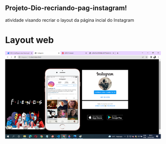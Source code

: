 ## Projeto-Dio-recriando-pag-instagram!

atividade visando recriar o layout da página incial do Instagram

# Layout web

![](recriando-pag-instagram.png)


